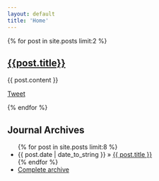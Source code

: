 ```yaml
---
layout: default
title: 'Home'
---
```


{% for post in site.posts limit:2 %}
## <a href='{{post.url}}'>{{post.title}}</a>
<div class="entry-content">
    {{ post.content }}
</div>


<a href="http://twitter.com/share" class="twitter-share-button" data-url="http://serialized.net{{post.url}}" data-count="horizontal" data-via="jbarratt">Tweet</a>
<script type="text/javascript" src="http://platform.twitter.com/widgets.js">
</script>

{% endfor %}


<h2>Journal Archives</h2>
<ul class="posts">
{% for post in site.posts limit:8 %}
<li><span>{{ post.date | date_to_string }}</span> &raquo; <a href="{{ post.url }}">{{ post.title }}</a></li>
{% endfor %}
<li><a href="/archives">Complete archive</a></li>
</ul>
